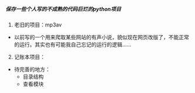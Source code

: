##### 保存一些个人写的不成熟的代码巨烂的python项目

1. 老旧的项目：mp3av
  - 以前写的一个用来爬取某些网站的有声小说，貌似现在网页改版了，不能正常的运行。其实也有可能我自己忘记的运行的逻辑......

2. 记账本项目：
  - 待完善的地方：
    - 目录结构
    - 查看模块

